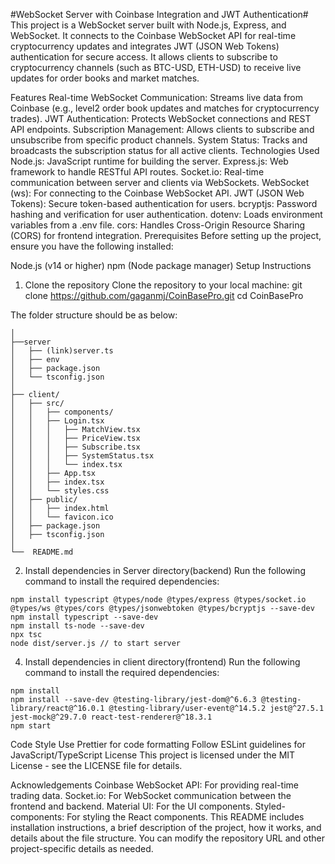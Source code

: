#WebSocket Server with Coinbase Integration and JWT Authentication#
This project is a WebSocket server built with Node.js, Express, and WebSocket. It connects to the Coinbase WebSocket API for real-time cryptocurrency updates and integrates JWT (JSON Web Tokens) authentication for secure access. It allows clients to subscribe to cryptocurrency channels (such as BTC-USD, ETH-USD) to receive live updates for order books and market matches.

Features
Real-time WebSocket Communication: Streams live data from Coinbase (e.g., level2 order book updates and matches for cryptocurrency trades).
JWT Authentication: Protects WebSocket connections and REST API endpoints.
Subscription Management: Allows clients to subscribe and unsubscribe from specific product channels.
System Status: Tracks and broadcasts the subscription status for all active clients.
Technologies Used
Node.js: JavaScript runtime for building the server.
Express.js: Web framework to handle RESTful API routes.
Socket.io: Real-time communication between server and clients via WebSockets.
WebSocket (ws): For connecting to the Coinbase WebSocket API.
JWT (JSON Web Tokens): Secure token-based authentication for users.
bcryptjs: Password hashing and verification for user authentication.
dotenv: Loads environment variables from a .env file.
cors: Handles Cross-Origin Resource Sharing (CORS) for frontend integration.
Prerequisites
Before setting up the project, ensure you have the following installed:

Node.js (v14 or higher)
npm (Node package manager)
Setup Instructions
1. Clone the repository
Clone the repository to your local machine:
git clone https://github.com/gaganmj/CoinBasePro.git
cd CoinBasePro


The folder structure should be as below:

```coinBasePro
│
├──server                 
│   ├── (link)server.ts 
│   ├── env
│   ├── package.json  
│   └── tsconfig.json    
│
├── client/                         
│   ├── src/                          
│   │   ├── components/    
│   │   ├── Login.tsx 
│   │   │   ├── MatchView.tsx         
│   │   │   ├── PriceView.tsx         
│   │   │   ├── Subscribe.tsx         
│   │   │   ├── SystemStatus.tsx      
│   │   │   └── index.tsx             
│   │   ├── App.tsx                   
│   │   ├── index.tsx                                          
│   │   └── styles.css                
│   ├── public/                       
│   │   ├── index.html                
│   │   └── favicon.ico               
│   ├── package.json                  
│   ├── tsconfig.json                 
│
└──  README.md                                           
```

2. Install dependencies in Server directory(backend)
Run the following command to install the required dependencies:
```
npm install typescript @types/node @types/express @types/socket.io @types/ws @types/cors @types/jsonwebtoken @types/bcryptjs --save-dev
npm install typescript --save-dev
npm install ts-node --save-dev
npx tsc
node dist/server.js // to start server
```
4. Install dependencies in client directory(frontend)
Run the following command to install the required dependencies:
```
npm install
npm install --save-dev @testing-library/jest-dom@^6.6.3 @testing-library/react@^16.0.1 @testing-library/user-event@^14.5.2 jest@^27.5.1 jest-mock@^29.7.0 react-test-renderer@^18.3.1
npm start
```
Code Style
Use Prettier for code formatting
Follow ESLint guidelines for JavaScript/TypeScript
License
This project is licensed under the MIT License - see the LICENSE file for details.

Acknowledgements
Coinbase WebSocket API: For providing real-time trading data.
Socket.io: For WebSocket communication between the frontend and backend.
Material UI: For the UI components.
Styled-components: For styling the React components.
This README includes installation instructions, a brief description of the project, how it works, and details about the file structure. You can modify the repository URL and other project-specific details as needed.


